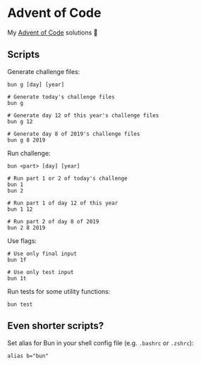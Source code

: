 # Advent of Code

My [Advent of Code](https://adventofcode.com) solutions 🎄

## Scripts

Generate challenge files:

```shell
bun g [day] [year]

# Generate today's challenge files
bun g

# Generate day 12 of this year's challenge files
bun g 12

# Generate day 8 of 2019's challenge files
bun g 8 2019
```

Run challenge:

```shell
bun <part> [day] [year]

# Run part 1 or 2 of today's challenge
bun 1
bun 2

# Run part 1 of day 12 of this year
bun 1 12

# Run part 2 of day 8 of 2019
bun 2 8 2019
```

Use flags:

```shell
# Use only final input
bun 1f

# Use only test input
bun 1t
```

Run tests for some utility functions:

```shell
bun test
```

## Even shorter scripts?

Set alias for Bun in your shell config file (e.g. `.bashrc` or `.zshrc`):

```shell
alias b="bun"
```
